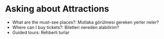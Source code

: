 
# Asking about Attractions

- What are the must-see places?: Mutlaka görülmesi gereken yerler neler?
- Where can I buy tickets?: Biletleri nereden alabilirim?
- Guided tours: Rehberli turlar

